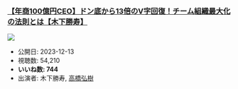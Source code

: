 ### [【年商100億円CEO】ドン底から13倍のV字回復！チーム組織最大化の法則とは【木下勝寿】](https://www.youtube.com/watch?v=wLraKCoPkpc)
[![](https://img.youtube.com/vi/wLraKCoPkpc/sddefault.jpg)](https://www.youtube.com/watch?v=wLraKCoPkpc)
-   公開日: 2023-12-13
-   視聴数: 54,210
-   **いいね数: 744**
-   出演者: 木下勝寿, [高橋弘樹](/rehacq_fan/people/高橋弘樹 "wikilink")

